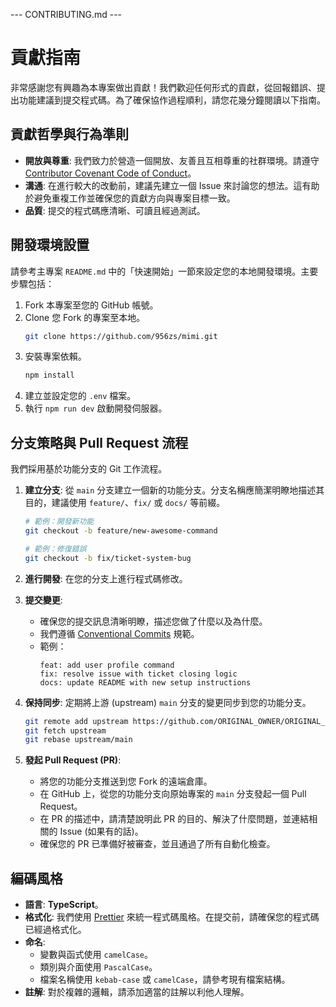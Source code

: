 --- CONTRIBUTING.md ---
# 貢獻指南

非常感謝您有興趣為本專案做出貢獻！我們歡迎任何形式的貢獻，從回報錯誤、提出功能建議到提交程式碼。為了確保協作過程順利，請您花幾分鐘閱讀以下指南。

## 貢獻哲學與行為準則

*   **開放與尊重**: 我們致力於營造一個開放、友善且互相尊重的社群環境。請遵守 [Contributor Covenant Code of Conduct](https://www.contributor-covenant.org/version/2/1/code_of_conduct/)。
*   **溝通**: 在進行較大的改動前，建議先建立一個 Issue 來討論您的想法。這有助於避免重複工作並確保您的貢獻方向與專案目標一致。
*   **品質**: 提交的程式碼應清晰、可讀且經過測試。

## 開發環境設置

請參考主專案 `README.md` 中的「快速開始」一節來設定您的本地開發環境。主要步驟包括：

1.  Fork 本專案至您的 GitHub 帳號。
2.  Clone 您 Fork 的專案至本地。
    ```bash
    git clone https://github.com/956zs/mimi.git
    ```
3.  安裝專案依賴。
    ```bash
    npm install
    ```
4.  建立並設定您的 `.env` 檔案。
5.  執行 `npm run dev` 啟動開發伺服器。

## 分支策略與 Pull Request 流程

我們採用基於功能分支的 Git 工作流程。

1.  **建立分支**: 從 `main` 分支建立一個新的功能分支。分支名稱應簡潔明瞭地描述其目的，建議使用 `feature/`、`fix/` 或 `docs/` 等前綴。
    ```bash
    # 範例：開發新功能
    git checkout -b feature/new-awesome-command

    # 範例：修復錯誤
    git checkout -b fix/ticket-system-bug
    ```

2.  **進行開發**: 在您的分支上進行程式碼修改。

3.  **提交變更**:
    *   確保您的提交訊息清晰明瞭，描述您做了什麼以及為什麼。
    *   我們遵循 [Conventional Commits](https://www.conventionalcommits.org/) 規範。
    *   範例：
        ```
        feat: add user profile command
        fix: resolve issue with ticket closing logic
        docs: update README with new setup instructions
        ```

4.  **保持同步**: 定期將上游 (upstream) `main` 分支的變更同步到您的功能分支。
    ```bash
    git remote add upstream https://github.com/ORIGINAL_OWNER/ORIGINAL_REPO.git
    git fetch upstream
    git rebase upstream/main
    ```

5.  **發起 Pull Request (PR)**:
    *   將您的功能分支推送到您 Fork 的遠端倉庫。
    *   在 GitHub 上，從您的功能分支向原始專案的 `main` 分支發起一個 Pull Request。
    *   在 PR 的描述中，請清楚說明此 PR 的目的、解決了什麼問題，並連結相關的 Issue (如果有的話)。
    *   確保您的 PR 已準備好被審查，並且通過了所有自動化檢查。

## 編碼風格

*   **語言**: **TypeScript**。
*   **格式化**: 我們使用 [Prettier](https://prettier.io/) 來統一程式碼風格。在提交前，請確保您的程式碼已經過格式化。
*   **命名**:
    *   變數與函式使用 `camelCase`。
    *   類別與介面使用 `PascalCase`。
    *   檔案名稱使用 `kebab-case` 或 `camelCase`，請參考現有檔案結構。
*   **註解**: 對於複雜的邏輯，請添加適當的註解以利他人理解。